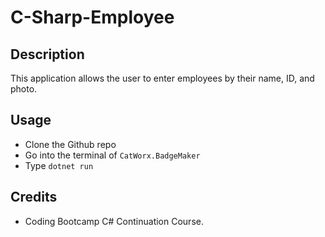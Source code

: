 # C-Sharp-Employee

## Description

This application allows the user to enter employees by their name, ID, and photo.

## Usage

* Clone the Github repo
* Go into the terminal of ``CatWorx.BadgeMaker``
* Type ``dotnet run``

## Credits

* Coding Bootcamp C# Continuation Course.
